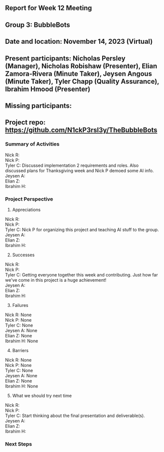 ## Report for Week 12 Meeting
## Group 3: BubbleBots
## Date and location: November 14, 2023 (Virtual)
## Present participants: Nicholas Persley (Manager), Nicholas Robishaw (Presenter), Elian Zamora-Rivera (Minute Taker), Jeysen Angous (Minute Taker), Tyler Chapp (Quality Assurance), Ibrahim Hmood (Presenter)
## Missing participants:
## Project repo: https://github.com/N1ckP3rsl3y/TheBubbleBots

### Summary of Activities

Nick R: \
Nick P: \
Tyler C: Discussed implementation 2 requirements and roles. Also discussed plans for Thanksgiving week and Nick P demoed some AI info. \
Jeysen A: \
Elian Z: \
Ibrahim H:

### Project Perspective
1. Appreciations

Nick R: \
Nick P: \
Tyler C: Nick P for organizing this project and teaching AI stuff to the group. \
Jeysen A: \
Elian Z: \
Ibrahim H: 

2. Successes

Nick R: \
Nick P: \
Tyler C: Getting everyone together this week and contributing. Just how far we've come in this project is a huge achievement! \
Jeysen A: \
Elian Z: \
Ibrahim H: 

3. Failures

Nick R: None\
Nick P: None\
Tyler C: None\
Jeysen A: None\
Elian Z: None\
Ibrahim H: None

4. Barriers

Nick R: None\
Nick P: None\
Tyler C: None\
Jeysen A: None\
Elian Z: None\
Ibrahim H: None

5. What we should try next time

Nick R: \
Nick P: \
Tyler C: Start thinking about the final presentation and deliverable(s). \
Jeysen A: \
Elian Z:  \
Ibrahim H: 


### Next Steps


